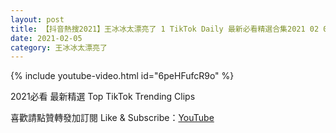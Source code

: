 ```yaml
---
layout: post
title: 【抖音熱搜2021】王冰冰太漂亮了 1 TikTok Daily 最新必看精選合集2021 02 05
date: 2021-02-05
category: 王冰冰太漂亮了
---
```


{% include youtube-video.html id="6peHFufcR9o" %}

2021必看 最新精選 Top TikTok Trending Clips

喜歡請點贊轉發加訂閱 Like & Subscribe：[YouTube](https://www.youtube.com/channel/UCAoR7VcanIPd04uEq_GIylA/videos)

